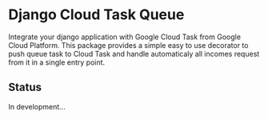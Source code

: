 # Django Cloud Task Queue

Integrate your django application with Google Cloud Task from Google Cloud Platform. This package provides a simple easy to use decorator to push queue task to Cloud Task and handle automaticaly all incomes request from it in a single entry point.

## Status

In development...